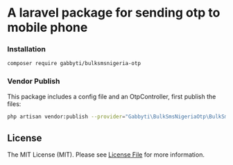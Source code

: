 # A laravel package for sending otp to mobile phone

### Installation
```bash
composer require gabbyti/bulksmsnigeria-otp
```

### Vendor Publish
This package includes a config file and an OtpController, first publish the files:
```bash
php artisan vendor:publish --provider="Gabbyti\BulkSmsNigeriaOtp\BulkSmsNigeriaOtpServiceProvider"  --force
```

## License

The MIT License (MIT). Please see [License File](LICENSE) for more information.
